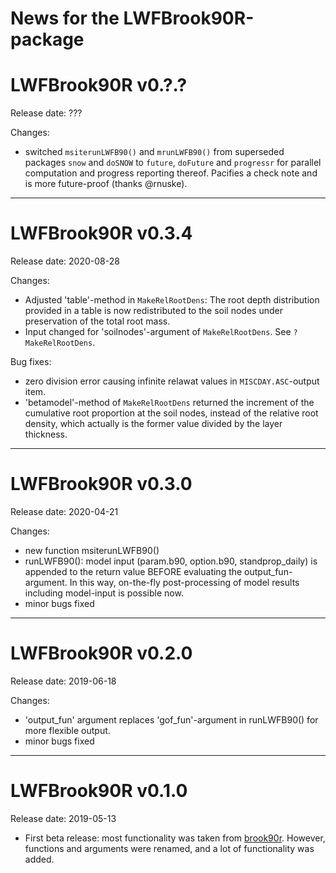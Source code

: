 News for the LWFBrook90R-package
================

# LWFBrook90R v0.?.?
Release date: ???

Changes:

- switched `msiterunLWFB90()` and `mrunLWFB90()` from superseded packages `snow` and `doSNOW` to `future`, `doFuture` and `progressr` for parallel computation and progress reporting thereof. Pacifies a check note and is more future-proof (thanks @rnuske).

----

# LWFBrook90R v0.3.4
Release date: 2020-08-28

Changes:

- Adjusted 'table'-method in `MakeRelRootDens`: The root depth distribution provided in a table is now redistributed to the soil nodes under preservation of the total root mass.
- Input changed for 'soilnodes'-argument of `MakeRelRootDens`. See `?MakeRelRootDens`.

Bug fixes:

- zero division error causing infinite relawat values in `MISCDAY.ASC`-output item.
- 'betamodel'-method of `MakeRelRootDens` returned the increment of the cumulative root proportion at the soil nodes, instead of the relative root density, which actually is the former value divided by the layer thickness.

----

# LWFBrook90R v0.3.0
Release date: 2020-04-21

Changes:

- new function msiterunLWFB90()
- runLWFB90(): model input (param.b90, option.b90, standprop_daily) is appended
	to the return value BEFORE evaluating the output_fun-argument. In this way,
	on-the-fly post-processing of model results including model-input is possible now.
- minor bugs fixed

----

# LWFBrook90R v0.2.0
Release date: 2019-06-18

Changes:

- 'output_fun' argument replaces 'gof_fun'-argument in runLWFB90() for more flexible output.
- minor bugs fixed

----

# LWFBrook90R v0.1.0
Release date: 2019-05-13

- First beta release: most functionality was taken from [brook90r](https://doi.org/10.5281/zenodo.1433677). However, functions and arguments were renamed, and a lot of functionality was added.
